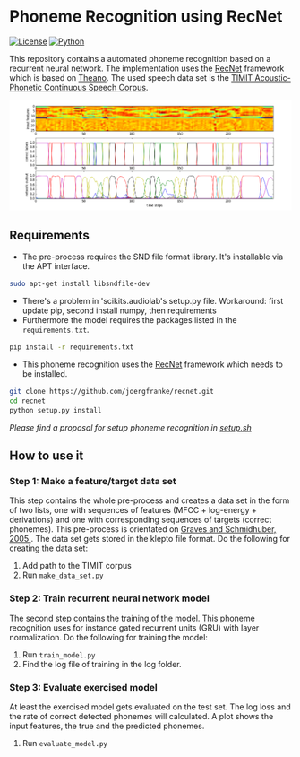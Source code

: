 # Phoneme Recognition using RecNet



[![License](https://img.shields.io/github/license/mashape/apistatus.svg)](https://github.com/joergfranke/phoneme_recognition/blob/master/LICENSE.txt)
[![Python](https://img.shields.io/badge/python-2.7-yellow.svg)](https://www.python.org/download/releases/2.7/)



This repository contains a automated phoneme recognition based on a recurrent neural network. The implementation uses
the [RecNet](https://github.com/joergfranke/recnet/) framework which is based on [Theano](http://deeplearning.net/software/theano/).
The used speech data set is the [TIMIT Acoustic-Phonetic Continuous Speech Corpus](https://catalog.ldc.upenn.edu/ldc93s1).

![](/images/example.png)


## Requirements

- The pre-process requires the SND file format library. It's installable via the APT interface.
```bash
sudo apt-get install libsndfile-dev
```
- There's a problem in 'scikits.audiolab's setup.py file.
Workaround: first update pip, second install numpy, then requirements
- Furthermore the model requires the packages listed in the `requirements.txt`.
```bash
pip install -r requirements.txt
```
- This phoneme recognition uses the [RecNet](https://github.com/joergfranke/recnet/) framework which needs to be installed.
```bash
git clone https://github.com/joergfranke/recnet.git
cd recnet
python setup.py install
```

*Please find a proposal for setup phoneme recognition in [setup.sh](https://github.com/joergfranke/phoneme_recognition/blob/master/setup.sh)*

## How to use it

### Step 1: Make a feature/target data set

This step contains the whole pre-process and creates a data set in the form of two lists, one with sequences of
features (MFCC + log-energy + derivations) and one with corresponding sequences of targets (correct phonemes).
This pre-process is orientated on [Graves and Schmidhuber, 2005 ](ftp://ftp.idsia.ch/pub/juergen/nn_2005.pdf).
The data set gets stored in the klepto file format. Do the following for creating the data set:

1. Add path to the TIMIT corpus
2. Run `make_data_set.py`


### Step 2: Train recurrent neural network model

The second step contains the training of the model. This phoneme recognition uses for instance gated recurrent units
(GRU) with layer normalization. Do the following for training the model:

1. Run `train_model.py`
2. Find the log file of training in the log folder.

### Step 3: Evaluate exercised model

At least the exercised model gets evaluated on the test set. The log loss and the rate of correct detected phonemes will calculated.
A plot shows the input features, the true and the predicted phonemes.

1. Run `evaluate_model.py`





